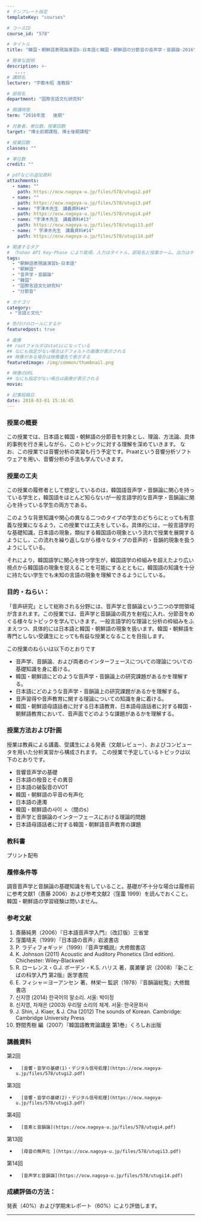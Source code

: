 ```yaml
---
# テンプレート指定
templateKey: "courses"

# コースID
course_id: "578"

# タイトル
title: "韓国・朝鮮語表現論演習b-日本語と韓国・朝鮮語の分節音の音声学・音韻論-2016"

# 簡単な説明
description: >-
   ....
# 講師名
lecturer: "宇都木昭 准教授"

# 部局名
department: "国際言語文化研究科"

# 開講時限
term: "2016年度	後期"

# 対象者、単位数、授業回数
target: "博士前期課程、博士後期課程"

# 授業回数
classes: ""

# 単位数
credit: ""

# pdfなどの追加資料
attachments:
  - name: "" 
    path: https://ocw.nagoya-u.jp/files/578/utugi2.pdf
  - name: "" 
    path: https://ocw.nagoya-u.jp/files/578/utugi3.pdf
  - name: "宇津木先生　講義資料#4" 
    path: https://ocw.nagoya-u.jp/files/578/utugi4.pdf
  - name: "宇津木先生　講義資料#13" 
    path: https://ocw.nagoya-u.jp/files/578/utugi13.pdf
  - name: "	宇津木先生　講義資料#14" 
    path: https://ocw.nagoya-u.jp/files/578/utugi14.pdf

# 関連するタグ
# （Yahoo API Key-Phase により取得。入力はタイトル、部局名と授業ホーム、出力はキーフレーズ（tags））
tags:
  - "朝鮮語表現論演習b-日本語"
  - "朝鮮語"
  - "音声学・音韻論"
  - "韓国"
  - "国際言語文化研究科"
  - "分節音"

# カテゴリ
category:
 - "言語と文化"

# 色付けのロールにするか
featuredpost: true

# 画像
## rootフォルダはstaticになっている
## なにも指定がない場合はデフォルトの画像が表示される
## 映像がある場合は映像優先で表示する
featuredimage: /img/common/thumbnail.png

# 映像のURL
## なにも指定がない場合は画像が表示される
movie: 

# 記事投稿日
date: 2018-03-01 15:16:45
---
```


### 授業の概要


この授業では、日本語と韓国・朝鮮語の分節音を対象とし、理論、方法論、具体的事例を行き来しながら、このトピックに対する理解を深めていきます。
なお、この授業では音響分析の実習も行う予定です。Praatという音響分析ソフトウェアを用い、音響分析の手法も学んでいきます。

### 授業の工夫
この授業の履修者として想定しているのは，韓国語音声学・音韻論に関心を持っている学生と，韓国語をほとんど知らないが一般言語学的な音声学・音韻論に関心を持っている学生の両方である。

このような背景知識や関心の異なる二つのタイプの学生のどちらにとっても有意義な授業になるよう，この授業では工夫をしている。具体的には，一般言語学的な基礎知識，日本語の現象，類似する韓国語の現象という流れで授業を展開するようにし，この流れを繰り返しながら様々なタイプの音声的・音韻的現象を扱うようにしている。

それにより，韓国語学に関心を持つ学生が，韓国語学の枠組みを超えたより広い視点から韓国語の現象を捉えることを可能にするとともに，韓国語の知識を十分に持たない学生でも未知の言語の現象を理解できるようにしている。








<h3>目的・ねらい：</h3>
<p>
「音声研究」として総称される分野には、音声学と音韻論という二つの学問領域が含まれます。この授業では、音声学と音韻論の両方を射程に入れ、分節音をめぐる様々なトピックを学んでいきます。一般言語学的な理論と分析の枠組みをふまえつつ、具体的には日本語と韓国・朝鮮語の現象を扱います。韓国・朝鮮語を専門としない受講生にとっても有益な授業となることを目指します。
</p>
<p>この授業のねらいは以下のとおりです</p>

<ul>
<li>音声学、音韻論、および両者のインターフェースについての理論についての基礎知識を身に着ける。</li>
<li>韓国・朝鮮語にどのような音声学・音韻論上の研究課題があるかを理解する。</li>
<li>日本語にどのような音声学・音韻論上の研究課題があるかを理解する。</li>
<li>音声習得や音声教育に関する理論についての知識を身に着ける。</li>
<li>韓国・朝鮮語母語話者に対する日本語教育、日本語母語話者に対する韓国・朝鮮語教育において、音声面でどのような課題があるかを理解する。</li>
</ul>

### 授業方法および計画
授業は教員による講義、受講生による発表（文献レビュー）、およびコンピュータを用いた分析実習から構成されます。
この授業で予定しているトピックは以下のとおりです。

* 音響音声学の基礎
* 日本語の撥音とその異音
* 日本語の破裂音のVOT
* 韓国・朝鮮語の平音の有声化
* 日本語の連濁
* 韓国・朝鮮語の사이 ㅅ（間のs）
* 音声学と音韻論のインターフェースにおける理論的問題
* 日本語母語話者に対する韓国・朝鮮語音声教育の課題


<h3>教科書</h3>
<p>プリント配布</p>


<h3>履修条件等</h3>
<p>
調音音声学と音韻論の基礎知識を有していること。基礎が不十分な場合は履修前に参考文献1（斎藤 2006）および参考文献2（窪薗 1999）を読んでおくこと。韓国・朝鮮語の学習経験は問いません。
</p>

<h3>参考文献</h3>

<ol>
<li>斎藤純男（2006）『日本語音声学入門』（改訂版）三省堂</li>
<li>窪薗晴夫（1999）『日本語の音声』岩波書店</li>
<li>P. ラディフォギッド（1999）『音声学概説』大修館書店</li>
<li>K. Johnson (2011) Acoustic and Auditory Phonetics (3rd edition). Chichester: Wiley-Blackwell</li>
<li>R. ローレンス・G.J. ボーデン・K.S. ハリス 著，廣瀬肇 訳（2008）『新ことばの科学入門 第2版』医学書院</li>
<li>E. フィシャ＝ヨーアンセン 著、林栄一 監訳（1978）『音韻論総覧』大修館書店</li>
<li>신지영 (2014) 한국어의 말소리. 서울: 박이정</li>
<li>신지영, 차재은 (2003) 우리말 소리의 체계. 서울: 한국문화사</li>
<li>J. Shin, J. Kiaer, & J. Cha (2012) The sounds of Korean. Cambridge: Cambridge University Press</li>
<li>野間秀樹 編（2007）『韓国語教育論講座 第1巻』くろしお出版</li>
</ol>





### 講義資料



第2回

-       [音響・音学の基礎(1)・デジタル信号処理](https://ocw.nagoya-u.jp/files/578/utugi2.pdf) 



第3回

-       [音響・音学の基礎(2)・デジタル信号処理](https://ocw.nagoya-u.jp/files/578/utugi3.pdf) 



第4回

-       [音素と音韻論](https://ocw.nagoya-u.jp/files/578/utugi4.pdf) 



第13回

-       [母音の無声化 ](https://ocw.nagoya-u.jp/files/578/utugi13.pdf) 



第14回

-       [音声学と音韻論](https://ocw.nagoya-u.jp/files/578/utugi14.pdf) 







### 成績評価の方法：

発表（40%）および学期末レポート（60%）により評価します。



-----